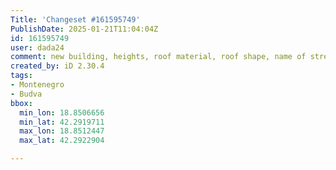 ```yaml
---
Title: 'Changeset #161595749'
PublishDate: 2025-01-21T11:04:04Z
id: 161595749
user: dada24
comment: new building, heights, roof material, roof shape, name of street
created_by: iD 2.30.4
tags:
- Montenegro
- Budva
bbox:
  min_lon: 18.8506656
  min_lat: 42.2919711
  max_lon: 18.8512447
  max_lat: 42.2922904

---
```

